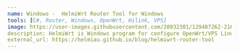 ```yaml
---
name: Windows -  HelmiWrt Router Tool for Windows
tools: [C#, Router, Windows, OpenWrt, Hilink, VPS]
image: https://user-images.githubusercontent.com/20932301/129487262-21097eaa-dda2-4de2-8788-938e440f41fe.png
description: HelmiWrt is Windows program for configure OpenWrt/VPS Linux/Hilink Modems written in C#.
external_url: https://helmiau.github.io/blog/helmiwrt-router-tool
---
```

